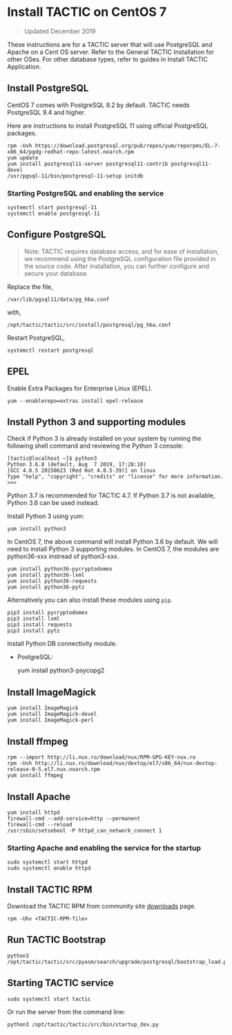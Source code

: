 # Install TACTIC on CentOS 7

>Updated December 2019

These instructions are for a TACTIC server that will use PostgreSQL and Apache on a Cent OS server. Refer to the General TACTIC Installation for other OSes. For other database types, refer to guides in Install TACTIC Application.


## Install PostgreSQL

CentOS 7 comes with PostgreSQL 9.2 by default. TACTIC needs PostgreSQL 9.4 and higher.

Here are instructions to install PostgreSQL 11 using official PostgreSQL packages.

    rpm -Uvh https://download.postgresql.org/pub/repos/yum/reporpms/EL-7-x86_64/pgdg-redhat-repo-latest.noarch.rpm
    yum update
    yum install postgresql11-server postgresql11-contrib postgresql11-devel
    /usr/pgsql-11/bin/postgresql-11-setup initdb



### Starting PostgreSQL and enabling the service

    systemctl start postgresql-11
    systemctl enable postgresql-11


## Configure PostgreSQL

> Note: TACTIC requires database access, and for ease of installation, we recommend using the PostgreSQL configuration file provided in the source code. After installation, you can further configure and secure your database.

Replace the file,

    /var/lib/pgsql11/data/pg_hba.conf

with,

    /opt/tactic/tactic/src/install/postgresql/pg_hba.conf

Restart PostgreSQL,


    systemctl restart postgresql




## EPEL

Enable Extra Packages for Enterprise Linux (EPEL).

    yum --enablerepo=extras install epel-release


## Install Python 3 and supporting modules

Check if Python 3 is already installed on your system by running the following shell command and reviewing the Python 3 console:

```
[tactic@localhost ~]$ python3
Python 3.6.8 (default, Aug  7 2019, 17:28:10)
[GCC 4.8.5 20150623 (Red Hat 4.8.5-39)] on linux
Type "help", "copyright", "credits" or "license" for more information.
>>>
```

Python 3.7 is recommended for TACTIC 4.7. If Python 3.7 is not available, Python 3.6 can be used instead.

Install Python 3 using yum:

    yum install python3

In CentOS 7, the above command will install Python 3.6 by default. We will need to install Python 3 supporting modules. In CentOS 7, the modules are python36-xxx instread of python3-xxx.

    yum install python36-pycryptodomex
    yum install python36-lxml
    yum install python36-requests
    yum install python36-pytz

Alternatively you can also install these modules using `pip`.


    pip3 install pycryptodomex
    pip3 install lxml
    pip3 install requests
    pip3 install pytz



Install Python DB connectivity module.

- PostgreSQL:

    yum install python3-psycopg2



## Install ImageMagick

    yum install ImageMagick
    yum install ImageMagick-devel
    yum install ImageMagick-perl


## Install ffmpeg

    rpm --import http://li.nux.ro/download/nux/RPM-GPG-KEY-nux.ro
    rpm -Uvh http://li.nux.ro/download/nux/dextop/el7/x86_64/nux-dextop-release-0-5.el7.nux.noarch.rpm
    yum install ffmpeg



## Install Apache

    yum install httpd
    firewall-cmd --add-service=http --permanent
    firewall-cmd --reload
    /usr/sbin/setsebool -P httpd_can_network_connect 1


### Starting Apache and enabling the service for the startup

    sudo systemctl start httpd
    sudo systemctl enable httpd



## Install TACTIC RPM

Download the TACTIC RPM from community site <a href="http://community.southpawtech.com/tactic/community/downloads">downloads</a> page.


    rpm -Uhv <TACTIC-RPM-file>



## Run TACTIC Bootstrap


    python3 /opt/tactic/tactic/src/pyasm/search/upgrade/postgresql/bootstrap_load.py



## Starting TACTIC service

    sudo systemctl start tactic

Or run the server from the command line:

    python3 /opt/tactic/tactic/src/bin/startup_dev.py



